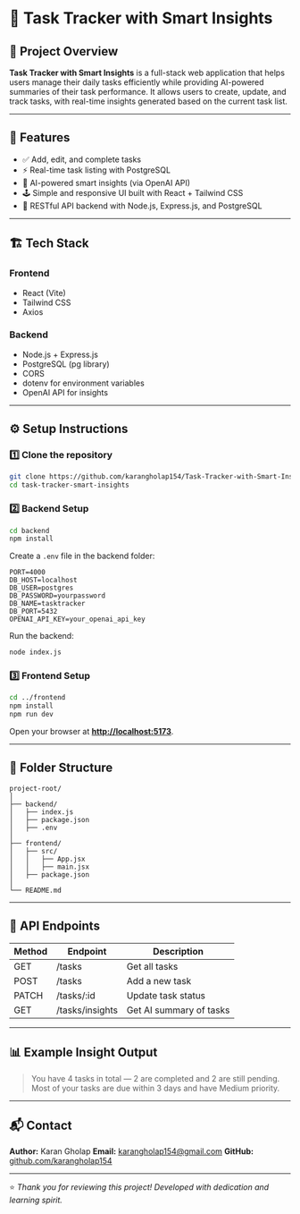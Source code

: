 # 📘 Task Tracker with Smart Insights

## 🧩 Project Overview

**Task Tracker with Smart Insights** is a full-stack web application that helps users manage their daily tasks efficiently while providing AI-powered summaries of their task performance. It allows users to create, update, and track tasks, with real-time insights generated based on the current task list.

---

## 🚀 Features

* ✅ Add, edit, and complete tasks
* ⚡ Real-time task listing with PostgreSQL
* 🧠 AI-powered smart insights (via OpenAI API)
* 🕹️ Simple and responsive UI built with React + Tailwind CSS
* 🔗 RESTful API backend with Node.js, Express.js, and PostgreSQL

---

## 🏗️ Tech Stack

### Frontend

* React (Vite)
* Tailwind CSS
* Axios

### Backend

* Node.js + Express.js
* PostgreSQL (pg library)
* CORS
* dotenv for environment variables
* OpenAI API for insights

---

## ⚙️ Setup Instructions

### 1️⃣ Clone the repository

```bash
git clone https://github.com/karangholap154/Task-Tracker-with-Smart-Insights
cd task-tracker-smart-insights
```

### 2️⃣ Backend Setup

```bash
cd backend
npm install
```

Create a `.env` file in the backend folder:

```
PORT=4000
DB_HOST=localhost
DB_USER=postgres
DB_PASSWORD=yourpassword
DB_NAME=tasktracker
DB_PORT=5432
OPENAI_API_KEY=your_openai_api_key
```

Run the backend:

```bash
node index.js
```

### 3️⃣ Frontend Setup

```bash
cd ../frontend
npm install
npm run dev
```

Open your browser at **[http://localhost:5173](http://localhost:5173)**.

---

## 📂 Folder Structure

```
project-root/
│
├── backend/
│   ├── index.js
│   ├── package.json
│   ├── .env
│
├── frontend/
│   ├── src/
│   │   ├── App.jsx
│   │   ├── main.jsx
│   ├── package.json
│
└── README.md
```

---

## 🧠 API Endpoints

| Method | Endpoint        | Description             |
| ------ | --------------- | ----------------------- |
| GET    | /tasks          | Get all tasks           |
| POST   | /tasks          | Add a new task          |
| PATCH  | /tasks/:id      | Update task status      |
| GET    | /tasks/insights | Get AI summary of tasks |

---

## 📊 Example Insight Output

> You have 4 tasks in total — 2 are completed and 2 are still pending. Most of your tasks are due within 3 days and have Medium priority.

---

## 📬 Contact

**Author:** Karan Gholap
**Email:** [karangholap154@gmail.com](mailto:karangholap154@gmail.com)
**GitHub:** [github.com/karangholap154](https://github.com/karangholap154)

---

⭐ *Thank you for reviewing this project! Developed with dedication and learning spirit.*
